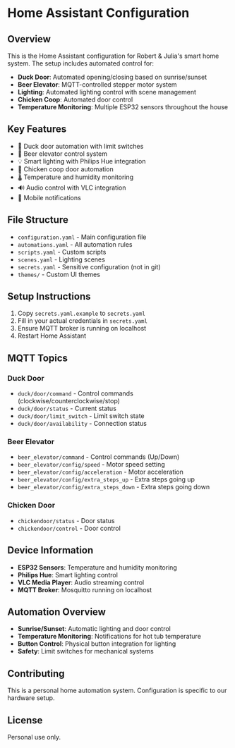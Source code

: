 # Home Assistant Configuration

## Overview
This is the Home Assistant configuration for Robert & Julia's smart home system. The setup includes automated control for:

- **Duck Door**: Automated opening/closing based on sunrise/sunset
- **Beer Elevator**: MQTT-controlled stepper motor system
- **Lighting**: Automated lighting control with scene management
- **Chicken Coop**: Automated door control
- **Temperature Monitoring**: Multiple ESP32 sensors throughout the house

## Key Features
- 🦆 Duck door automation with limit switches
- 🍺 Beer elevator control system
- 💡 Smart lighting with Philips Hue integration
- 🐔 Chicken coop door automation
- 🌡️ Temperature and humidity monitoring
- 🔊 Audio control with VLC integration
- 📱 Mobile notifications

## File Structure
- `configuration.yaml` - Main configuration file
- `automations.yaml` - All automation rules
- `scripts.yaml` - Custom scripts
- `scenes.yaml` - Lighting scenes
- `secrets.yaml` - Sensitive configuration (not in git)
- `themes/` - Custom UI themes

## Setup Instructions
1. Copy `secrets.yaml.example` to `secrets.yaml`
2. Fill in your actual credentials in `secrets.yaml`
3. Ensure MQTT broker is running on localhost
4. Restart Home Assistant

## MQTT Topics
### Duck Door
- `duck/door/command` - Control commands (clockwise/counterclockwise/stop)
- `duck/door/status` - Current status
- `duck/door/limit_switch` - Limit switch state
- `duck/door/availability` - Connection status

### Beer Elevator
- `beer_elevator/command` - Control commands (Up/Down)
- `beer_elevator/config/speed` - Motor speed setting
- `beer_elevator/config/acceleration` - Motor acceleration
- `beer_elevator/config/extra_steps_up` - Extra steps going up
- `beer_elevator/config/extra_steps_down` - Extra steps going down

### Chicken Door
- `chickendoor/status` - Door status
- `chickendoor/control` - Door control

## Device Information
- **ESP32 Sensors**: Temperature and humidity monitoring
- **Philips Hue**: Smart lighting control
- **VLC Media Player**: Audio streaming control
- **MQTT Broker**: Mosquitto running on localhost

## Automation Overview
- **Sunrise/Sunset**: Automatic lighting and door control
- **Temperature Monitoring**: Notifications for hot tub temperature
- **Button Control**: Physical button integration for lighting
- **Safety**: Limit switches for mechanical systems

## Contributing
This is a personal home automation system. Configuration is specific to our hardware setup.

## License
Personal use only.
